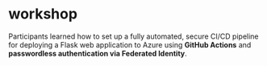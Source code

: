 # workshop

Participants learned how to set up a fully automated, secure CI/CD pipeline for deploying a Flask web application to Azure using **GitHub Actions** and **passwordless authentication via Federated Identity**.
